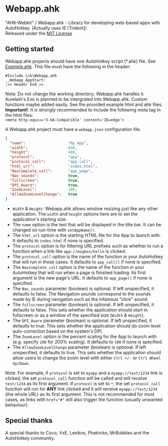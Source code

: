 # Webapp.ahk
"AHK-Webkit" / Webapp.ahk - Library for developing web-based apps with AutoHotkey. (Actually uses IE [Trident])  
Released under the [MIT License](LICENSE)    
  
## Getting started
Webapp.ahk projects should have one AutoHotkey script (*.ahk) file. See [Example.ahk](src/Example.ahk). This file must have the following in the header:  
  
```AHK
#Include Lib\Webapp.ahk
__Webapp_AppStart:
;<< Header End >>
```  
  
Note: Do not change the working directory; Webapp.ahk handles it. Aurelain's Exo is planned to be intergrated into Webapp.ahk. Custom functions maybe added easily. See the provided example html and ahk files.  
**Important!**: It is strongly recommended to include the following meta tag in the html files:  
`<meta http-equiv='X-UA-Compatible' content='IE=edge'>`
  
A Webapp.ahk project must have a `webapp.json` configuration file.  
  
```JSON
{
  "name":                   "My App",
  "width":                  640,
  "height":                 480,
  "protocol":               "app",
  "protocol_call":          "app_call",
  "html_url":               "index.html",
  "NavComplete_call":       "app_page",
  "Nav_sounds":             true,
  "fullscreen":             true,
  "DPI_Aware":              true,
  "ZoomLevel":              100,
  "AllowZoomLevelChange":   true
}
```

- `Width` & `Height`: Webapp.ahk allows window resizing just like any other application. The `width` and `height` options here are to set the application's starting size.
- The `name` option is the text that will be displayed in the title bar. It can be changed on run-time with `setAppName()`. 
- The `html_url` option is the starting HTML file for the App to launch with. It defaults to `index.html` if none is specified.
- The `protocol` option is for filtering URL prefixes such as whether to run a function when a link like `app://msgbox/hello` is clicked. 
- The `protocol_call` option is the name of the function in your AutoHotkey that will run in these cases. It defaults to `app_call()` if none is specified.  
- The `NavComplete_call` option is the name of the function in your AutoHotkey that will run when a page is finished loading. Its first argument is the new page's URL. It defaults to `app_page()` if none is specified.  
- The `Nav_sounds` parameter (boolean) is optional. If left unspecified, it defaults to false. The Navigation sounds correspond to the sounds made by IE during navigation such as the infamous "click" sound.
- The `fullscreen` parameter (boolean) is optional. If left unspecified, it defaults to false. This sets whether the application should start in fullscreen or as a window of the specified size (`Width` & `Height`).
- The `DPI_Aware` parameter (boolean) is optional. If left unspecified, it defaults to true. This sets whether the application should do zoom level auto-correction based on the system's DPI.
- The `ZoomLevel` option is the percent scaling for the App to launch with (e.g. specify `200` for 200% scaling). It defaults to `100` if none is specified.
- The `AllowZoomLevelChange` parameter (boolean) is optional. If left unspecified, it defaults to true. This sets whether the application should allow users to change the zoom level with either `Ctrl +/-` or `Ctrl Wheel Up/Down`.

Note: For example, if `protocol` is set to `myapp` and a `myapp://test/1234` link is clicked, the set `protocol_call` function will be called and will receive `test/1234` as its first argument. If `protocol` is set to `*`, the set `protocol_call` function will run for **ANY** link clicked and it will receive `myapp://test/1234` (the whole URL) as its first argument. This is not recommended for most cases, as links with `href="#"` will also trigger the function (usually unwanted behaviour).  
  
## Special thanks
A special thanks to Coco, VxE, Lexikos, Phatricko, MrBubbles and the AutoHotkey community.
